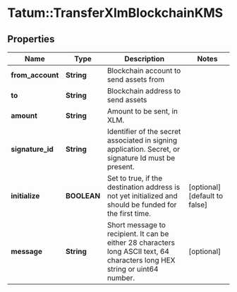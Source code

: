 # Tatum::TransferXlmBlockchainKMS

## Properties
Name | Type | Description | Notes
------------ | ------------- | ------------- | -------------
**from_account** | **String** | Blockchain account to send assets from | 
**to** | **String** | Blockchain address to send assets | 
**amount** | **String** | Amount to be sent, in XLM. | 
**signature_id** | **String** | Identifier of the secret associated in signing application. Secret, or signature Id must be present. | 
**initialize** | **BOOLEAN** | Set to true, if the destination address is not yet initialized and should be funded for the first time. | [optional] [default to false]
**message** | **String** | Short message to recipient. It can be either 28 characters long ASCII text, 64 characters long HEX string or uint64 number. | [optional] 

